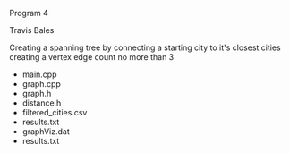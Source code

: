 Program 4

Travis Bales

Creating a spanning tree by connecting a starting city to it's closest cities creating a vertex edge count no more than 3



  * main.cpp
  * graph.cpp
  * graph.h
  * distance.h
  * filtered_cities.csv
  * results.txt
  * graphViz.dat
  * results.txt

